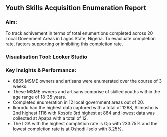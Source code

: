 ## Youth Skills Acquisition Enumeration Report

### Aim: 
To track achivement in terms of total enumertions completed across 20 Local Govenment Areas in Lagos State, Nigeria. To evauluate completion rate, factors supporting or inhibiting this completion rate.

### Visualisation Tool: Looker Studio

### Key Insights & Performance:
- 6865 MSME owners and artisans were enumerated over the course of 3 weeks.
- These MSME owners and artisans comprise of skilled youths within the age range of 18-35 years.
- Completed enumeration in 12 local government areas out of 20.
- Ikorodu had the highest data captured with a total of 1268, Alimosho is 2nd highest  1116 with Kosofe 3rd highest at 864 and lowest data was collected at Apapa with a total of 12.
- The LGA with the highest completion rate is Ojo with 233.75% and the lowest completion rate is at Oshodi-Isolo with 3.25%.

